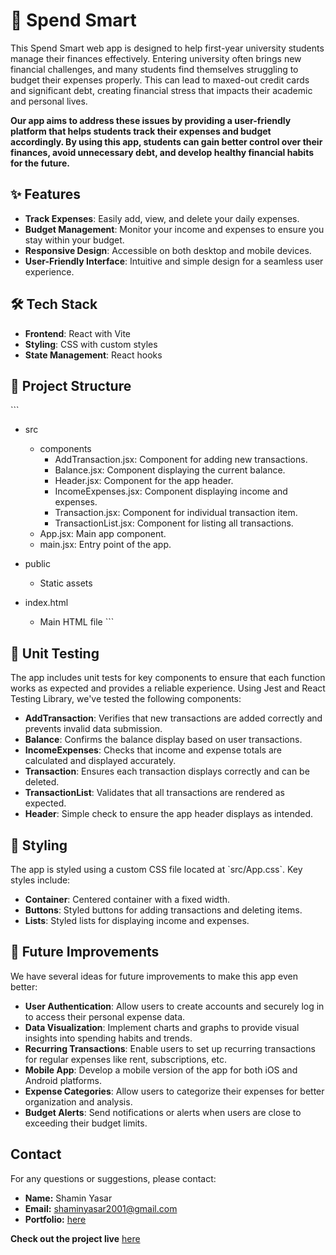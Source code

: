 
# 🚀 Spend Smart

This Spend Smart web app is designed to help first-year university students manage their finances effectively. Entering university often brings new financial challenges, and many students find themselves struggling to budget their expenses properly. This can lead to maxed-out credit cards and significant debt, creating financial stress that impacts their academic and personal lives.

**Our app aims to address these issues by providing a user-friendly platform that helps students track their expenses and budget accordingly. By using this app, students can gain better control over their finances, avoid unnecessary debt, and develop healthy financial habits for the future.**

## ✨ Features

- **Track Expenses**: Easily add, view, and delete your daily expenses.
- **Budget Management**: Monitor your income and expenses to ensure you stay within your budget.
- **Responsive Design**: Accessible on both desktop and mobile devices.
- **User-Friendly Interface**: Intuitive and simple design for a seamless user experience.

## 🛠 Tech Stack

- **Frontend**: React with Vite
- **Styling**: CSS with custom styles
- **State Management**: React hooks

## 📂 Project Structure

\`\`\`
- src
  - components
    - AddTransaction.jsx: Component for adding new transactions.
    - Balance.jsx: Component displaying the current balance.
    - Header.jsx: Component for the app header.
    - IncomeExpenses.jsx: Component displaying income and expenses.
    - Transaction.jsx: Component for individual transaction item.
    - TransactionList.jsx: Component for listing all transactions.
  - App.jsx: Main app component.
  - main.jsx: Entry point of the app.

- public
  - Static assets

- index.html
  - Main HTML file
\`\`\`

## 🧪 Unit Testing
The app includes unit tests for key components to ensure that each function works as expected and provides a reliable experience. Using Jest and React Testing Library, we've tested the following components:

- **AddTransaction**: Verifies that new transactions are added correctly and prevents invalid data submission.
- **Balance**: Confirms the balance display based on user transactions.
- **IncomeExpenses**: Checks that income and expense totals are calculated and displayed accurately.
- **Transaction**: Ensures each transaction displays correctly and can be deleted.
- **TransactionList**: Validates that all transactions are rendered as expected.
- **Header**: Simple check to ensure the app header displays as intended.

## 🎨 Styling

The app is styled using a custom CSS file located at \`src/App.css\`. Key styles include:

- **Container**: Centered container with a fixed width.
- **Buttons**: Styled buttons for adding transactions and deleting items.
- **Lists**: Styled lists for displaying income and expenses.

## 🚀 Future Improvements

We have several ideas for future improvements to make this app even better:

- **User Authentication**: Allow users to create accounts and securely log in to access their personal expense data.
- **Data Visualization**: Implement charts and graphs to provide visual insights into spending habits and trends.
- **Recurring Transactions**: Enable users to set up recurring transactions for regular expenses like rent, subscriptions, etc.
- **Mobile App**: Develop a mobile version of the app for both iOS and Android platforms.
- **Expense Categories**: Allow users to categorize their expenses for better organization and analysis.
- **Budget Alerts**: Send notifications or alerts when users are close to exceeding their budget limits.

## Contact

For any questions or suggestions, please contact:

- **Name:** Shamin Yasar
- **Email:** shaminyasar2001@gmail.com
- **Portfolio:** [here](https://shamin-portfolio.netlify.app/)

**Check out the project live** [here](https://spend-smart-app.netlify.app/)
